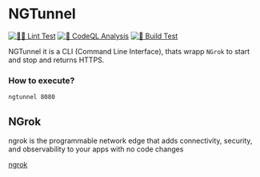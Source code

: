 # NGTunnel

[![🙏🏻 Lint Test](https://github.com/waldirborbajr/ngtunnel/actions/workflows/lint-test.yaml/badge.svg)](https://github.com/waldirborbajr/ngtunnel/actions/workflows/lint-test.yaml)
[![🚨 CodeQL Analysis](https://github.com/waldirborbajr/ngtunnel/actions/workflows/codeql-analysis.yaml/badge.svg)](https://github.com/waldirborbajr/ngtunnel/actions/workflows/codeql-analysis.yaml)
[![🔨 Build Test](https://github.com/waldirborbajr/ngtunnel/actions/workflows/build-test.yaml/badge.svg)](https://github.com/waldirborbajr/ngtunnel/actions/workflows/build-test.yaml)

NGTunnel it is a CLI (Command Line Interface), thats wrapp `NGrok` to start and stop and returns HTTPS.

### How to execute?

```ngtunnel 8080```

## NGrok

ngrok is the programmable network edge that adds connectivity, security, and observability to your apps with no code changes

[ngrok](https://ngrok.com/)

